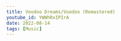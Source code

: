 ```yaml
---
title: Voodoo Dreams/Voodoo (Remastered)
youtube_id: YWWhRxIPIrA
date: 2022-08-14
tags: [Music]
---
```


